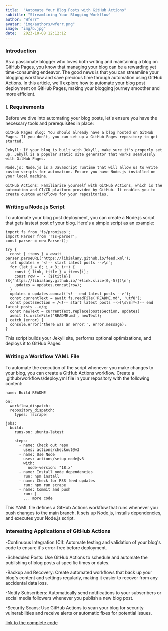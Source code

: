 ```yaml
---
title:  "Automate Your Blog Posts with GitHub Actions"
subtitle: "Streamlining Your Blogging Workflow"
author: "Wferr"
avatar: "img/authors/wferr.png"
image: "img/b.jpg"
date:   2023-10-08 12:12:12
---
```


### Introduction

As a passionate blogger who loves both writing and maintaining a blog on GitHub Pages, you know that managing your blog can be a rewarding yet time-consuming endeavor. The good news is that you can streamline your blogging workflow and save precious time through automation using GitHub Actions. In this article, we'll explore how to automate your blog post deployment on GitHub Pages, making your blogging journey smoother and more efficient.

### I. Requirements

Before we dive into automating your blog posts, let's ensure you have the necessary tools and prerequisites in place:

    GitHub Pages Blog: You should already have a blog hosted on GitHub Pages. If you don't, you can set up a GitHub Pages repository to get started.

    Jekyll: If your blog is built with Jekyll, make sure it's properly set up. Jekyll is a popular static site generator that works seamlessly with GitHub Pages.

    Node.js: Node.js is a JavaScript runtime that will allow us to write custom scripts for automation. Ensure you have Node.js installed on your local machine.

    GitHub Actions: Familiarize yourself with GitHub Actions, which is the automation and CI/CD platform provided by GitHub. It enables you to create custom workflows for your repositories.

### Writing a Node.js Script

To automate your blog post deployment, you can create a Node.js script that gets lastest post of your blog. Here's a simple script as an example:

```shell
import fs from 'fs/promises';
import Parser from 'rss-parser';
const parser = new Parser();
 
try {
  const { items } = await parser.parseURL('https://libialany.github.io/feed.xml');
  let updates = `<!-- start latest posts -->\n`;
  for (let i = 0; i < 3; i++) {
    const { link, title } = items[i];
    const row = `- [${title}](${'https://libialany.github.io/'+link.slice(0,-5)})\n`;
    updates = updates.concat(row);
  }
  updates = updates.concat('<!-- end latest posts -->');
  const currentText = await fs.readFile('README.md', 'utf8');
  const postsSection = /<!-- start latest posts -->[\s\S]*<!-- end latest posts -->/g;
  const newText = currentText.replace(postsSection, updates)
  await fs.writeFile('README.md', newText);
} catch (error) {
  console.error('there was an error:', error.message);
}
```
This script builds your Jekyll site, performs optional optimizations, and deploys it to GitHub Pages.

### Writing a Workflow YAML File

To automate the execution of the script whenever you make changes to your blog, you can create a GitHub Actions workflow. Create a .github/workflows/deploy.yml file in your repository with the following content:

```shell
name: Build README

on:
  workflow_dispatch:
  repository_dispatch:
    types: [scrape]

jobs:
  build:
    runs-on: ubuntu-latest

    steps:
      - name: Check out repo
        uses: actions/checkout@v3
      - name: Use Node
        uses: actions/setup-node@v3
        with:
          node-version: "18.x"
      - name: Install node dependencies
        run: npm install
      - name: Check for RSS feed updates
        run: npm run scrape
      - name: Commit and push
        run: |-
        ... more code
```

This YAML file defines a GitHub Actions workflow that runs whenever you push changes to the main branch. It sets up Node.js, installs dependencies, and executes your Node.js script.

### Interesting Applications of GitHub Actions

-Continuous Integration (CI): Automate testing and validation of your blog's code to ensure it's error-free before deployment.

-Scheduled Posts: Use GitHub Actions to schedule and automate the publishing of blog posts at specific times or dates.

-Backup and Recovery: Create automated workflows that back up your blog's content and settings regularly, making it easier to recover from any accidental data loss.

-Notify Subscribers: Automatically send notifications to your subscribers or social media followers whenever you publish a new blog post.

-Security Scans: Use GitHub Actions to scan your blog for security vulnerabilities and receive alerts or automatic fixes for potential issues.

[link to the complete code](https://github.com/libialany/libialany)